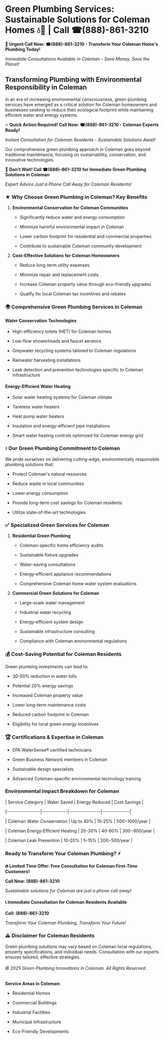 # Green Plumbing Services: Sustainable Solutions for Coleman Homes 💧🌿 | Call ☎(888)-861-3210

🚨 **Urgent Call Now: ☎(888)-861-3210 - Transform Your Coleman Home's Plumbing Today!**
*Immediate Consultations Available in Coleman - Save Money, Save the Planet!*

## Transforming Plumbing with Environmental Responsibility in Coleman

In an era of increasing environmental consciousness, green plumbing services have emerged as a critical solution for Coleman homeowners and businesses seeking to reduce their ecological footprint while maintaining efficient water and energy systems. 

🔥 **Quick Action Required! Call Now: ☎(888)-861-3210 - Coleman Experts Ready!**
*Instant Consultation for Coleman Residents - Sustainable Solutions Await!*

Our comprehensive green plumbing approach in Coleman goes beyond traditional maintenance, focusing on sustainability, conservation, and innovative technologies.

🚨 **Don't Wait! Call ☎(888)-861-3210 for Immediate Green Plumbing Solutions in Coleman**
*Expert Advice Just a Phone Call Away for Coleman Residents!*

### ★ Why Choose Green Plumbing in Coleman? Key Benefits

1. **Environmental Conservation for Coleman Communities** 
   - Significantly reduce water and energy consumption
   - Minimize harmful environmental impact in Coleman
   - Lower carbon footprint for residential and commercial properties
   - Contribute to sustainable Coleman community development

2. **Cost-Effective Solutions for Coleman Homeowners** 
   - Reduce long-term utility expenses
   - Minimize repair and replacement costs
   - Increase Coleman property value through eco-friendly upgrades
   - Qualify for local Coleman tax incentives and rebates

### 🌍 Comprehensive Green Plumbing Services in Coleman

#### Water Conservation Technologies
- High-efficiency toilets (HET) for Coleman homes
- Low-flow showerheads and faucet aerators
- Greywater recycling systems tailored to Coleman regulations
- Rainwater harvesting installations
- Leak detection and prevention technologies specific to Coleman infrastructure

#### Energy-Efficient Water Heating
- Solar water heating systems for Coleman climate
- Tankless water heaters
- Heat pump water heaters
- Insulation and energy-efficient pipe installations
- Smart water heating controls optimized for Coleman energy grid

### 💧 Our Green Plumbing Commitment to Coleman

We pride ourselves on delivering cutting-edge, environmentally responsible plumbing solutions that:
- Protect Coleman's natural resources
- Reduce waste in local communities
- Lower energy consumption
- Provide long-term cost savings for Coleman residents
- Utilize state-of-the-art technologies

### ✅ Specialized Green Services for Coleman

1. **Residential Green Plumbing**
   - Coleman-specific home efficiency audits
   - Sustainable fixture upgrades
   - Water-saving consultations
   - Energy-efficient appliance recommendations
   - Comprehensive Coleman home water system evaluations

2. **Commercial Green Solutions for Coleman**
   - Large-scale water management
   - Industrial water recycling
   - Energy-efficient system design
   - Sustainable infrastructure consulting
   - Compliance with Coleman environmental regulations

### 💰 Cost-Saving Potential for Coleman Residents

Green plumbing investments can lead to:
- 30-50% reduction in water bills
- Potential 20% energy savings
- Increased Coleman property value
- Lower long-term maintenance costs
- Reduced carbon footprint in Coleman
- Eligibility for local green energy incentives

### 🏆 Certifications & Expertise in Coleman

- EPA WaterSense® certified technicians
- Green Business Network members in Coleman
- Sustainable design specialists
- Advanced Coleman-specific environmental technology training

### Environmental Impact Breakdown for Coleman

| Service Category | Water Saved | Energy Reduced | Cost Savings |
|-----------------|-------------|----------------|--------------|
| Coleman Water Conservation | Up to 40% | 15-25% | $500-$1000/year |
| Coleman Energy-Efficient Heating | 20-30% | 40-60% | $300-$800/year |
| Coleman Leak Prevention | 10-20% | 5-15% | $200-$500/year |

### Ready to Transform Your Coleman Plumbing? ⚡

**🔥 Limited Time Offer: Free Consultation for Coleman First-Time Customers!**

**Call Now: (888)-861-3210**
*Sustainable solutions for Coleman are just a phone call away!*

#### 📞 Immediate Consultation for Coleman Residents Available

**Call: (888)-861-3210**
*Transform Your Coleman Plumbing, Transform Your Future!*

### ⚠️ Disclaimer for Coleman Residents

Green plumbing solutions may vary based on Coleman local regulations, property specifications, and individual needs. Consultation with our experts ensures tailored, effective strategies.

###### © 2025 Green Plumbing Innovations in Coleman. All Rights Reserved.

**Service Areas in Coleman:** 
- Residential Homes
- Commercial Buildings
- Industrial Facilities
- Municipal Infrastructure
- Eco-Friendly Developments